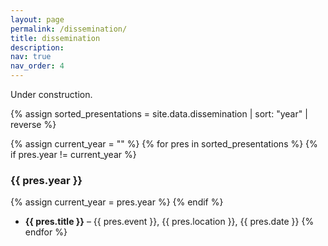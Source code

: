 ```yaml
---
layout: page
permalink: /dissemination/
title: dissemination
description: 
nav: true
nav_order: 4
---
```


Under construction.

<div class="presentations">

{% assign sorted_presentations = site.data.dissemination | sort: "year" | reverse %}

{% assign current_year = "" %}
{% for pres in sorted_presentations %}
  {% if pres.year != current_year %}
  
### {{ pres.year }}
{% assign current_year = pres.year %}
  {% endif %}
- **{{ pres.title }}** – {{ pres.event }}, {{ pres.location }}, {{ pres.date }}
{% endfor %}

</div>
